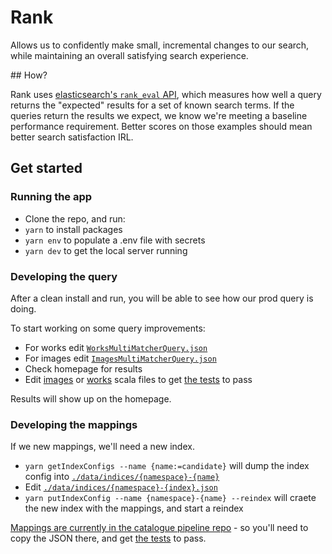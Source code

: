 # Rank

Allows us to confidently make small, incremental changes to our search, while maintaining
an overall satisfying search experience.

## How?

Rank uses [elasticsearch's `rank_eval` API](https://www.elastic.co/guide/en/elasticsearch/reference/current/search-rank-eval.html), which measures how well a query returns the "expected" results for a set of known search terms. If the queries return the results we expect, we know we're meeting a baseline performance requirement. Better scores on those examples should mean better search satisfaction IRL.

## Get started

### Running the app

- Clone the repo, and run:
- `yarn` to install packages
- `yarn env` to populate a .env file with secrets
- `yarn dev` to get the local server running

### Developing the query

After a clean install and run, you will be able to see how our prod query is doing.

To start working on some query improvements:

- For works edit [`WorksMultiMatcherQuery.json`](/search/src/test/resources/WorksMultiMatcherQuery.json)
- For images edit [`ImagesMultiMatcherQuery.json`](/search/src/test/resources/ImagesMultiMatcherQuery.json)
- Check homepage for results
- Edit [images](images-scala-file) or [works](works-scala-file) scala files to get [the tests](scala-tests) to pass

[works-scala-file]: /search/src/main/scala/weco/api/search/elasticsearch/WorksMultiMatcher.scala
[images-scala-file]: /search/src/test/scala/weco/api/search/images/ImagesSimilarityTest.scala
[scala-tests]: /search/src/test/scala/weco/api/search/elasticsearch/SearchQueryJsonTest.scala

Results will show up on the homepage.

### Developing the mappings

If we new mappings, we'll need a new index.

- `yarn getIndexConfigs --name {name:=candidate}` will dump the index config into [`./data/indices/{namespace}-{name}`](./data/indices/)
- Edit [`./data/indices/{namespace}-{index}.json`](./data/indices/)
- `yarn putIndexConfig --name {namespace}-{name} --reindex` will craete the new index with the mappings, and start a reindex

[Mappings are currently in the catalogue pipeline repo](catalogue-pipeline-mappings) - so you'll need to copy the JSON there, and get [the tests](search-tests) to pass.

[catalogue-pipeline-mappings]: https://github.com/wellcomecollection/catalogue-pipeline/tree/main/common/internal_model/src/test/resources

[search-tests]: https://github.com/wellcomecollection/catalogue-pipeline/blob/main/common/internal_model/src/test/scala/weco/catalogue/internal_model/index/SearchIndexConfigJsonTest.scala